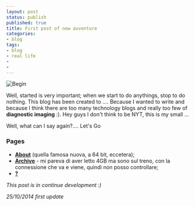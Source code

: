 ```yaml
---
layout: post
status: publish
published: true
title: First post of new avventure
categories:
- blog
tags:
- blog
- real life
- 
- 
---
```


![Begin](https://farm8.staticflickr.com/7416/10709298673_fbe3ca4f60_c.jpg)

Well, started is very important; when we start to do anythings, stop to do nothing. This blog has been created to ....
Because I wanted to write and because I think there are too many technology blogs and really too few of **diagnostic imaging** :). Hey guys I don't think to be NYT, this is my small ... 

Well, what can I say again?....
Let's Go

### Pages

- **[About](http://magnuclrad.com/about)** (quella famosa nuova, a 64 bit, eccetera);
- **[Archive](http://magnuclrad.com/archive)** - mi pareva di aver letto 4GB ma sono sul treno, con la connessione che va e viene, quindi non posso controllare;
- **[?](http://magnuclrad.com/archiveshhshs)**

_This post is in continue development :)_
 
_25/10/2014 first update_